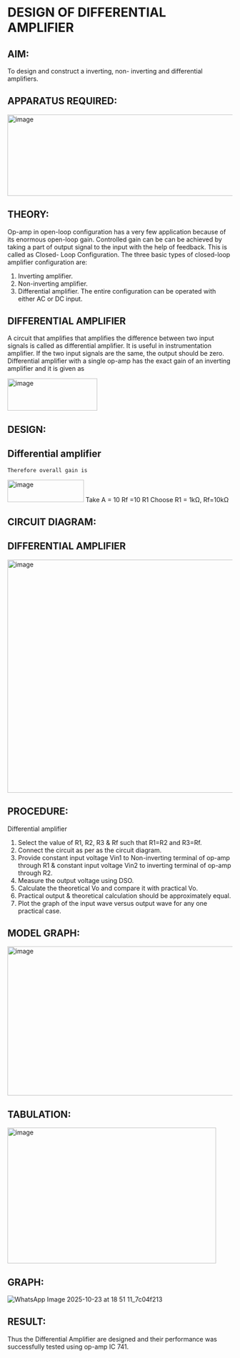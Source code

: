 # DESIGN OF DIFFERENTIAL AMPLIFIER
## AIM:
To design and construct a inverting, non- inverting and differential amplifiers.

## APPARATUS REQUIRED:
<img width="664" height="182" alt="image" src="https://github.com/user-attachments/assets/2533b2f9-456b-42f7-83aa-fd0d1176cab8" />

## THEORY:
Op-amp in open-loop configuration has a very few application because of its enormous open-loop gain. Controlled gain can be can be achieved by taking a part of output signal to the input with the help of feedback. This is called as Closed- Loop Configuration. The three basic types of closed-loop amplifier configuration are: 
1. Inverting amplifier.
2. Non-inverting amplifier.
3. Differential amplifier.
The entire configuration can be operated with either AC or DC input.
## DIFFERENTIAL AMPLIFIER
A circuit that amplifies that amplifies the difference between two input signals is called as differential amplifier. It is useful in instrumentation amplifier. If the two input signals are the same, the output should be zero. Differential amplifier with a single op-amp has the exact gain of an inverting amplifier and it is given as

<img width="201" height="72" alt="image" src="https://github.com/user-attachments/assets/9843ed26-c325-4c96-a643-ec31baeab058" />

## DESIGN:
## Differential amplifier
	Therefore overall gain is
<img width="171" height="50" alt="image" src="https://github.com/user-attachments/assets/590eee64-7e83-4c3e-9002-9a33283c4147" />
Take   A = 10
                                 Rf =10 R1
                   Choose  R1 = 1kΩ, Rf=10kΩ   

## CIRCUIT DIAGRAM:
## DIFFERENTIAL AMPLIFIER
<img width="711" height="522" alt="image" src="https://github.com/user-attachments/assets/ec3a4866-a93f-4af2-b6d2-00b8218930fa" />

## PROCEDURE:
Differential amplifier
1. Select the value of R1, R2, R3 & Rf such that R1=R2 and R3=Rf. 
2. Connect the circuit as per as the circuit diagram. 
3. Provide constant input voltage Vin1 to Non-inverting terminal of op-amp through R1 & constant input voltage Vin2 to inverting terminal of op-amp through R2. 
4. Measure the output voltage using DSO. 
5. Calculate the theoretical Vo and compare it with practical Vo. 
6. Practical output & theoretical calculation should be approximately equal. 
7. Plot the graph of the input wave versus output wave for any one practical case. 

## MODEL GRAPH: 
<img width="678" height="334" alt="image" src="https://github.com/user-attachments/assets/f8d817d8-aa4b-4308-8a1f-822567db04b3" />

## TABULATION:
<img width="467" height="304" alt="image" src="https://github.com/user-attachments/assets/8dcadb65-5e58-4aed-9c2f-e3a270ac0e06" />


## GRAPH:
![WhatsApp Image 2025-10-23 at 18 51 11_7c04f213](https://github.com/user-attachments/assets/9cf309f0-3381-41ed-861c-e2fe008677f7)


## RESULT:                   
Thus the  Differential Amplifier are designed and their 
performance was successfully tested using op-amp IC 741. 
